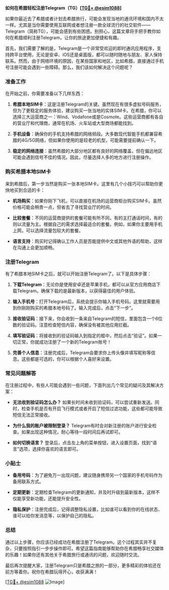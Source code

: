 **如何在希腊轻松注册Telegram（TG）[[TG💪+ @esim1088](https://t.me/s/esim1088)]**

如果你最近去了希腊或者计划去希腊旅行，可能会发现当地的通讯环境和国内不太一样。尤其是当你需要使用互联网或者想注册一款全球流行的社交软件——Telegram（简称TG），可能会感到有些困惑。别担心，这篇文章将手把手教你如何在希腊顺利注册Telegram，让你的旅途更加便捷和有趣。

首先，我们需要了解的是，Telegram是一个非常受欢迎的即时通讯应用程序，支持跨平台使用，无论是安卓、iOS还是桌面版，都可以随时随地与朋友、家人保持联系。然而，由于网络环境的原因，在某些国家和地区，比如希腊，直接通过手机号注册可能会遇到一些障碍。那么，我们该如何解决这个问题呢？

### 准备工作

在开始之前，你需要准备以下几样东西：

1. **希腊本地SIM卡**：这是注册Telegram的关键。虽然现在有很多虚拟号码服务，但为了更稳定的服务体验，建议购买一张当地的实体SIM卡。在希腊，你可以选择三大运营商之一：Wind、Vodafone或是Cosmote。这些运营商都有各自的营业厅和代理商，通常在机场、火车站或大型商场都能找到。

2. **手机设备**：确保你的手机支持希腊的网络频段。大多数现代智能手机都兼容希腊的4G/5G网络，但如果你使用的是较老的机型，可能需要提前确认一下。

3. **稳定的网络连接**：虽然希腊的大部分地区都有良好的网络覆盖，但在偏远地区可能会遇到信号不佳的情况。因此，尽量选择人多的地方进行注册操作。

### 购买希腊本地SIM卡

来到希腊后，第一步当然是购买一张本地SIM卡。这里有几个小技巧可以帮助你更快地买到合适的卡：

- **机场购买**：如果你刚下飞机，可以直接在机场的运营商柜台购买SIM卡。虽然价格可能会稍贵一点，但省去了寻找营业厅的时间。
  
- **比较套餐**：不同的运营商提供的套餐可能有所不同，有的主打通话时间，有的则以流量为主。根据自己的需求选择最适合的套餐。例如，如果你主要用手机上网，可以选择流量包较大的套餐。

- **语言支持**：购买时记得确认工作人员是否能提供中文或其他外语的帮助，这样在沟通上会更加顺畅。

### 注册Telegram

有了希腊本地SIM卡之后，就可以开始注册Telegram了。以下是具体步骤：

1. **下载Telegram**：无论你是使用安卓还是苹果手机，都可以从官方应用商店下载Telegram。确保下载的是最新版本，以获得最佳的用户体验。

2. **输入手机号**：打开Telegram后，系统会提示你输入手机号码。这里就需要用到你刚刚购买的希腊本地号码了。输入完成后，点击“下一步”。

3. **接收验证码**：接下来，你会收到一条来自Telegram的短信，里面包含一个6位数的验证码。注意检查短信内容，确保没有被其他应用拦截。

4. **填写验证码**：将接收到的验证码输入到指定的框中，然后点击“验证”。如果一切正常，你就成功注册了一个新的Telegram账号！

5. **完善个人信息**：注册完成后，Telegram会要求你上传头像并填写昵称等信息。这些都是可选的，你可以根据个人喜好来设置。

### 常见问题解答

在注册过程中，有些人可能会遇到一些问题，下面列出几个常见的疑问及其解决方案：

- **无法收到验证码怎么办？**
  如果长时间未收到验证码，可以尝试重新发送。同时，检查手机是否有开启飞行模式或者开启了短信过滤功能，这些都可能导致短信无法正常接收。

- **为什么我的账户被限制登录？**
  Telegram有时会对新注册的账户进行安全检查。如果出现这种情况，耐心等待一段时间后再试即可。

- **如何切换语言？**
  登录后，点击左上角的菜单按钮，进入设置页面，找到“语言”选项，选择你喜欢的语言即可。

### 小贴士

- **备用号码**：为了避免万一出现问题，建议随身携带另一个国家的手机号码作为备用联系方式。

- **定期更新**：定期检查Telegram的更新通知，并及时升级到最新版本，这样不仅能享受新功能，还能提升安全性。

- **隐私保护**：注册完成后，记得调整隐私设置，比如谁可以看到你的在线状态、谁可以给你发消息等，以保护自己的隐私。

### 总结

通过以上步骤，你应该已经成功在希腊注册了Telegram。这个过程其实并不复杂，只要按照指引一步步操作即可。希望这篇指南能够帮助你在希腊畅享社交媒体的乐趣！如果你还有其他关于希腊旅行或通讯的问题，欢迎随时交流。

最后再次提醒大家，注册Telegram只是希腊之旅的一部分，更多精彩的体验还在前方等着你。祝你在希腊玩得开心，收获满满！

[[TG💪+ @esim1088](https://t.me/s/esim1088) ![Image](https://i.postimg.cc/4NQfJmqS/Snipaste-2025-05-13-00-14-12.png)]